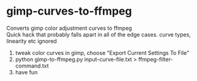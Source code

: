 # gimp-curves-to-ffmpeg
Converts gimp color adjustment curves to ffmpeg  
Quick hack that probably falls apart in all of the edge cases. curve types, linearity etc ignored  

1. tweak color curves in gimp, choose "Export Current Settings To File"
2. python gimp-to-ffmpeg.py input-curve-file.txt > ffmpeg-filter-command.txt
3. have fun


